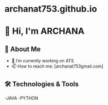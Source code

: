 # archanat753.github.io
# 👋 Hi, I'm ARCHANA

## 💼 About Me
- 🔭 I’m currently working on ATS
- 📫 How to reach me: [archanat753gmail.com]

## 🛠️ Technologies & Tools
-JAVA
-PYTHON

